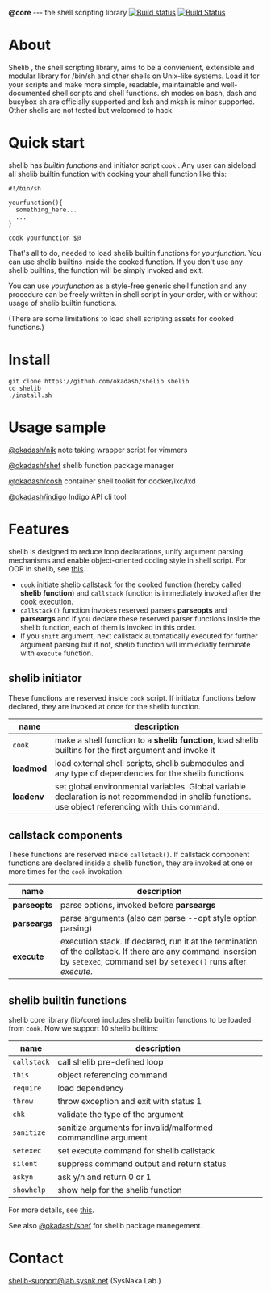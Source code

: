 **@core** --- the shell scripting library  [![Build status](https://ci.appveyor.com/api/projects/status/noggl5ogly15wctq?svg=true)](https://ci.appveyor.com/project/okadasd/shelib) [![Build Status](https://travis-ci.org/okadash/shelib.svg?branch=dev)](https://travis-ci.org/okadash/shelib)

# About
Shelib , the shell scripting library, aims to be a convienient, extensible and modular library for /bin/sh and other shells on Unix-like systems. Load it for your scripts and make more simple, readable, maintainable and well-documented shell scripts and shell functions. sh modes on bash, dash and busybox sh are officially supported and ksh and mksh is minor supported. Other shells are not tested but welcomed to hack.

# Quick start
shelib has *builtin functions* and initiator script `cook` .  Any user can sideload all shelib builtin function with cooking your shell function like this:
```
#!/bin/sh

yourfunction(){
  something_here...
  ...
}

cook yourfunction $@
```
That's all to do, needed to load shelib builtin functions for *yourfunction*. You can use shelib builtins inside the cooked function. If you don't use any shelib builtins, the function will be simply invoked and exit. 

You can use *yourfunction* as a style-free generic shell function and any procedure can be freely written in shell script in your order, with or without usage of shelib builtin functions.

(There are some limitations to load shell scripting assets for cooked functions.)


# Install

```
git clone https://github.com/okadash/shelib shelib
cd shelib
./install.sh
```

# Usage sample

[@okadash/nik](https://github.com/okadash/nik) note taking wrapper script for vimmers

[@okadash/shef](https://github.com/okadash/shef) shelib function package manager

[@okadash/cosh](https://github.com/okadash/cosh) container shell toolkit for docker/lxc/lxd

[@okadash/indigo](https://github.com/okadash/indigo) Indigo API cli tool

# Features

shelib is designed to reduce loop declarations, unify argument parsing mechanisms and enable object-oriented coding style in shell script. For OOP in shelib, see [this](https://shell-and-oop.githubusercontent.com).

* `cook` initiate shelib callstack for the cooked function (hereby called **shelib function**) and `callstack` function is immediately invoked after the cook execution.
* `callstack()` function invokes reserved parsers **parseopts** and **parseargs** and if you declare these reserved parser functions inside the shelib function, each of them is invoked in this order. 
* If you `shift` argument, next callstack automatically executed for further argument parsing but if not, shelib function will immiediatly terminate with `execute` function.

## shelib initiator
These functions are reserved inside `cook` script. If initiator functions below declared, they are invoked at once for the shelib function.

| name | description |
| --- | --- |
| `cook` | make a shell function to a **shelib function**, load shelib builtins for the first argument and invoke it |
| **loadmod** | load external shell scripts, shelib submodules and any type of dependencies for the shelib functions |
| **loadenv** | set global environmental variables. Global variable declaration is not recommended in shelib functions. use object referencing with `this` command. |

## callstack components
These functions are reserved inside `callstack()`. If callstack component functions are declared inside a shelib function, they are invoked at one or more times for the `cook` invokation.

| name | description |
| --- | --- |
| **parseopts** | parse options, invoked before **parseargs** |
| **parseargs** | parse arguments (also can parse --opt style option parsing) |
| **execute** | execution stack. If declared, run it at the termination of the callstack. If there are any command insersion by `setexec`, command set by `setexec()` runs after *execute*. |

## shelib builtin functions
shelib core library (lib/core) includes shelib builtin functions to be loaded from `cook`. Now we support 10 shelib builtins:

| name | description |
| --- | --- |
| `callstack` | call shelib pre-defined loop |
| `this` | object referencing command |
| `require` | load dependency |
| `throw` | throw exception and exit with status 1 |
| `chk` | validate the type of the argument |
| `sanitize` | sanitize arguments for invalid/malformed commandline argument |
| `setexec` | set execute command for shelib callstack |
| `silent` | suppress command output and return status |
| `askyn` | ask y/n and return 0 or 1 |
| `showhelp` | show help for the shelib function |

For more details, see [this](https://github.com/okadash/shelib-v5/blob/master/INTERNAL.md).

See also [@okadash/shef](https://github.com/okadash/shef) for shelib package manegement.

# Contact

shelib-support@lab.sysnk.net (SysNaka Lab.)
